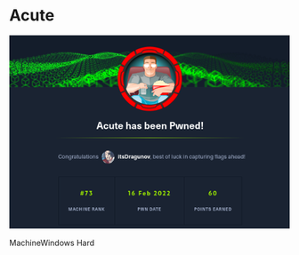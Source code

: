 # Acute [](https://www.hackthebox.com/achievement/machine/635998/438)
![Image](docs/HTB/acute/acute.png)

<Badge>Machine</Badge><Badge>Windows</Badge> <Badge type="danger">Hard</Badge>
